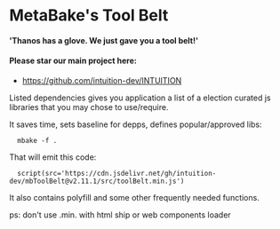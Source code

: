 
# MetaBake's Tool Belt

#### 'Thanos has a glove. We just gave you a tool belt!'

#### Please star our main project here:
- https://github.com/intuition-dev/INTUITION

Listed dependencies gives you application a list of a election curated js libraries that you may chose to use/require.


It saves time, sets baseline for depps, defines popular/approved libs:

      mbake -f .

That will emit this code:

      script(src='https://cdn.jsdelivr.net/gh/intuition-dev/mbToolBelt@v2.11.1/src/toolBelt.min.js')

It also contains polyfill and some other frequently needed functions.

ps: don't use .min. with html ship or web components loader